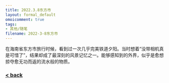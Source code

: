 ```yaml
---
title: 2022.3.8东方市
layout: formal_default
omoicomment: true
tags:
- 其他/随笔
filename: 2022-3-8东方市
---
```


在海南省东方市旅行时候，看到过一次几乎完美铁道夕阳。当时想着“没带相机真是可惜了”，结果却成了最深刻的风景记忆之一。能够感知到的外界，似乎是愈想掠夺愈无功而返的流水般的物质。

### [< back](https://wzetto.github.io/wz369.github.io/omoi_main/omoi.html)
